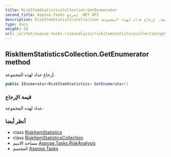 ```yaml
---
title: RiskItemStatisticsCollection.GetEnumerator
second_title: Aspose.Tasks لمرجع .NET API
description: RiskItemStatisticsCollection طريقة. إرجاع عداد لهذه المجموعة.
type: docs
weight: 20
url: /ar/net/aspose.tasks.riskanalysis/riskitemstatisticscollection/getenumerator/
---
```

## RiskItemStatisticsCollection.GetEnumerator method

إرجاع عداد لهذه المجموعة.

```csharp
public IEnumerator<RiskItemStatistics> GetEnumerator()
```

### قيمة الإرجاع

عداد لهذه المجموعة.

### أنظر أيضا

* class [RiskItemStatistics](../../riskitemstatistics/)
* class [RiskItemStatisticsCollection](../)
* مساحة الاسم [Aspose.Tasks.RiskAnalysis](../../riskitemstatisticscollection/)
* المجسم [Aspose.Tasks](../../../)


